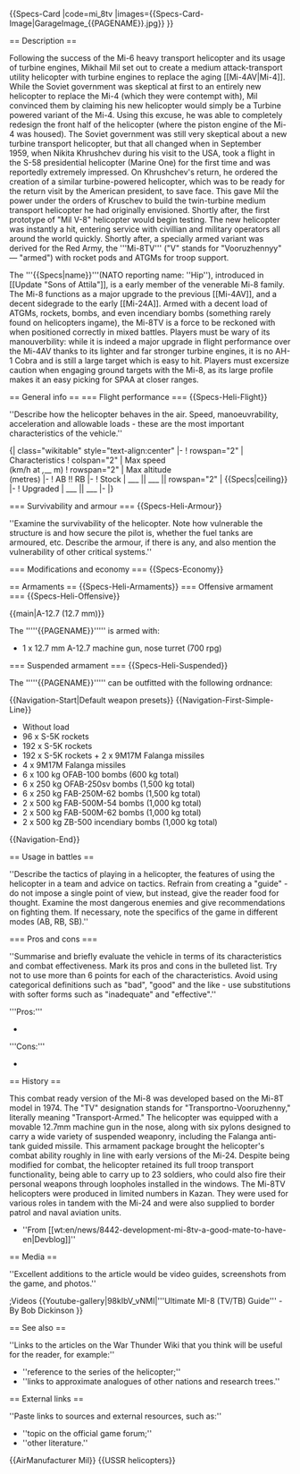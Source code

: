{{Specs-Card
|code=mi_8tv
|images={{Specs-Card-Image|GarageImage_{{PAGENAME}}.jpg}}
}}

== Description ==
<!-- ''In the description, the first part should be about the history of and the creation and combat usage of the helicopter, as well as its key features. In the second part, tell the reader about the helicopter in the game. Insert a screenshot of the vehicle, so that if the novice player does not remember the vehicle by name, he will immediately understand what kind of vehicle the article is talking about.'' -->
Following the success of the Mi-6 heavy transport helicopter and its usage of turbine engines, Mikhail Mil set out to create a medium attack-transport utility helicopter with turbine engines to replace the aging [[Mi-4AV|Mi-4]]. While the Soviet government was skeptical at first to an entirely new helicopter to replace the Mi-4 (which they were contempt with), Mil convinced them by claiming his new helicopter would simply be a Turbine powered variant of the Mi-4. Using this excuse, he was able to completely redesign the front half of the helicopter (where the piston engine of the Mi-4 was housed). The Soviet government was still very skeptical about a new turbine transport helicopter, but that all changed when in September 1959, when Nikita Khrushchev during his visit to the USA, took a flight in the S-58 presidential helicopter (Marine One) for the first time and was reportedly extremely impressed. On Khrushchev's return, he ordered the creation of a similar turbine-powered helicopter, which was to be ready for the return visit by the American president, to save face. This gave Mil the power under the orders of Kruschev to build the twin-turbine medium transport helicopter he had originally envisioned. Shortly after, the first prototype of "Mil V-8" helicopter would begin testing. The new helicopter was instantly a hit, entering service with civillian and military operators all around the world quickly. Shortly after, a specially armed variant was derived for the Red Army, the '''Mi-8TV''' ("V" stands for "Vooruzhennyy" — "armed") with rocket pods and ATGMs for troop support.

The '''{{Specs|name}}'''(NATO reporting name: ''Hip''), introduced in [[Update "Sons of Attila"]], is a early member of the venerable Mi-8 family. The Mi-8 functions as a major upgrade to the previous [[Mi-4AV]], and a decent sidegrade to the early [[Mi-24A]]. Armed with a decent load of ATGMs, rockets, bombs, and even incendiary bombs (something rarely found on helicopters ingame), the Mi-8TV is a force to be reckoned with when positioned correctly in mixed battles. Players must be wary of its manouverbility: while it is indeed a major upgrade in flight performance over the Mi-4AV thanks to its lighter and far stronger turbine engines, it is no AH-1 Cobra and is still a large target which is easy to hit. Players must excersize caution when engaging ground targets with the Mi-8, as its large profile makes it an easy picking for SPAA at closer ranges.

== General info ==
=== Flight performance ===
{{Specs-Heli-Flight}}
<!-- ''Describe how the helicopter behaves in the air. Speed, manoeuvrability, acceleration and allowable loads - these are the most important characteristics of the vehicle.'' -->
''Describe how the helicopter behaves in the air. Speed, manoeuvrability, acceleration and allowable loads - these are the most important characteristics of the vehicle.''

{| class="wikitable" style="text-align:center"
|-
! rowspan="2" | Characteristics
! colspan="2" | Max speed<br>(km/h at _,___ m)
! rowspan="2" | Max altitude<br>(metres)
|-
! AB !! RB
|-
! Stock
| ___ || ___ || rowspan="2" | {{Specs|ceiling}}
|-
! Upgraded
| ___ || ___
|-
|}

=== Survivability and armour ===
{{Specs-Heli-Armour}}
<!-- ''Examine the survivability of the helicopter. Note how vulnerable the structure is and how secure the pilot is, whether the fuel tanks are armoured, etc. Describe the armour, if there is any, and also mention the vulnerability of other critical systems.'' -->
''Examine the survivability of the helicopter. Note how vulnerable the structure is and how secure the pilot is, whether the fuel tanks are armoured, etc. Describe the armour, if there is any, and also mention the vulnerability of other critical systems.''

=== Modifications and economy ===
{{Specs-Economy}}

== Armaments ==
{{Specs-Heli-Armaments}}
=== Offensive armament ===
{{Specs-Heli-Offensive}}
<!-- ''Describe the offensive armament of the helicopter, if any. Describe how effective the cannons and machine guns are in battle, also what ammunition belts or drums are better to use. If there is no offensive weaponry, delete this subsection.'' -->
{{main|A-12.7 (12.7 mm)}}

The '''''{{PAGENAME}}''''' is armed with:

* 1 x 12.7 mm A-12.7 machine gun, nose turret (700 rpg)

=== Suspended armament ===
{{Specs-Heli-Suspended}}
<!-- ''Describe the helicopter's suspended armament: additional cannons under the winglets, any bombs, and rockets. Since any helicopter is essentially only a platform for suspended weaponry, this section is significant and deserves your special attention. If there is no suspended weaponry remove this subsection.'' -->
The '''''{{PAGENAME}}''''' can be outfitted with the following ordnance:

{{Navigation-Start|Default weapon presets}}
{{Navigation-First-Simple-Line}}

* Without load
* 96 x S-5K rockets
* 192 x S-5K rockets
* 192 x S-5K rockets + 2 x 9M17M Falanga missiles
* 4 x 9M17M Falanga missiles
* 6 x 100 kg OFAB-100 bombs (600 kg total)
* 6 x 250 kg OFAB-250sv bombs (1,500 kg total)
* 6 x 250 kg FAB-250M-62 bombs (1,500 kg total)
* 2 x 500 kg FAB-500M-54 bombs (1,000 kg total)
* 2 x 500 kg FAB-500M-62 bombs (1,000 kg total)
* 2 x 500 kg ZB-500 incendiary bombs (1,000 kg total)

{{Navigation-End}}

== Usage in battles ==
<!-- ''Describe the tactics of playing in a helicopter, the features of using the helicopter in a team and advice on tactics. Refrain from creating a "guide" - do not impose a single point of view, but instead, give the reader food for thought. Examine the most dangerous enemies and give recommendations on fighting them. If necessary, note the specifics of the game in different modes (AB, RB, SB).'' -->
''Describe the tactics of playing in a helicopter, the features of using the helicopter in a team and advice on tactics. Refrain from creating a "guide" - do not impose a single point of view, but instead, give the reader food for thought. Examine the most dangerous enemies and give recommendations on fighting them. If necessary, note the specifics of the game in different modes (AB, RB, SB).''

=== Pros and cons ===
<!-- ''Summarise and briefly evaluate the vehicle in terms of its characteristics and combat effectiveness. Mark its pros and cons in the bulleted list. Try not to use more than 6 points for each of the characteristics. Avoid using categorical definitions such as "bad", "good" and the like - use substitutions with softer forms such as "inadequate" and "effective".'' -->
''Summarise and briefly evaluate the vehicle in terms of its characteristics and combat effectiveness. Mark its pros and cons in the bulleted list. Try not to use more than 6 points for each of the characteristics. Avoid using categorical definitions such as "bad", "good" and the like - use substitutions with softer forms such as "inadequate" and "effective".''

'''Pros:'''

*

'''Cons:'''

*

== History ==
<!-- ''Describe the history of the creation and combat usage of the helicopter in more detail than in the introduction. If the historical reference turns out to be too long, take it to a separate article, taking a link to the article about the vehicle and adding a block "/History" (example: <nowiki>https://wiki.warthunder.com/(Vehicle-name)/History</nowiki>) and add a link to it here using the <code>main</code> template. Be sure to reference text and sources by using <code><nowiki><ref></ref></nowiki></code>, as well as adding them at the end of the article with <code><nowiki><references /></nowiki></code>. This section may also include the vehicle's dev blog entry (if applicable) and the in-game encyclopedia description (under <code><nowiki>=== In-game description ===</nowiki></code>, also if applicable).'' -->
This combat ready version of the Mi-8 was developed based on the Mi-8T model in 1974. The "TV" designation stands for "Transportno-Vooruzhenny," literally meaning "Transport-Armed." The helicopter was equipped with a movable 12.7mm machine gun in the nose, along with six pylons designed to carry a wide variety of suspended weaponry, including the Falanga anti-tank guided missile. This armament package brought the helicopter's combat ability roughly in line with early versions of the Mi-24. Despite being modified for combat, the helicopter retained its full troop transport functionality, being able to carry up to 23 soldiers, who could also fire their personal weapons through loopholes installed in the windows. The Mi-8TV helicopters were produced in limited numbers in Kazan. They were used for various roles in tandem with the Mi-24 and were also supplied to border patrol and naval aviation units.

- ''From [[wt:en/news/8442-development-mi-8tv-a-good-mate-to-have-en|Devblog]]''

== Media ==
<!-- ''Excellent additions to the article would be video guides, screenshots from the game, and photos.'' -->
''Excellent additions to the article would be video guides, screenshots from the game, and photos.''



;Videos
{{Youtube-gallery|98kIbV_vNMI|'''Ultimate MI-8 (TV/TB) Guide''' -By Bob Dickinson }}

== See also ==
<!-- ''Links to the articles on the War Thunder Wiki that you think will be useful for the reader, for example:''
* ''reference to the series of the helicopter;''
* ''links to approximate analogues of other nations and research trees.'' -->
''Links to the articles on the War Thunder Wiki that you think will be useful for the reader, for example:''

* ''reference to the series of the helicopter;''
* ''links to approximate analogues of other nations and research trees.''

== External links ==
<!-- ''Paste links to sources and external resources, such as:''
* ''topic on the official game forum;''
* ''other literature.'' -->
''Paste links to sources and external resources, such as:''

* ''topic on the official game forum;''
* ''other literature.''

{{AirManufacturer Mil}}
{{USSR helicopters}}